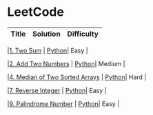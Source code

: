 # LeetCode

| Title | Solution | Difficulty |
| ----- | -------- | ---------- |

|[1. Two Sum](https://leetcode.com/problems/coin-change/) | [Python](./code/python/TwoSum.py)| Easy |

|[2. Add Two Numbers](https://leetcode.com/problems/add-two-numbers/) | [Python](./code/python/AddTwoNumbers.py)| Medium |

|[4. Median of Two Sorted Arrays](https://leetcode.com/problems/median-of-two-sorted-arrays/) | [Python](./code/python/MedianofTwoSortedArrays.py)| Hard |

|[7. Reverse Integer](https://leetcode.com/problems/reverse-integer/) | [Python](./code/python/ReverseInteger.py)| Easy |

|[9. Palindrome Number](https://leetcode.com/problems/palindrome-number/) | [Python](./code/python/PalindromeNumber.py)| Easy |